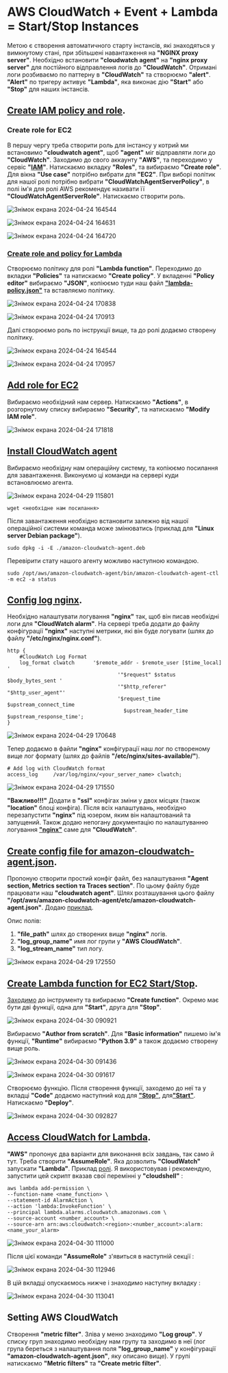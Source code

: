 # AWS CloudWatch + Event + Lambda = Start/Stop Instances

Метою є створення автоматичного старту інстансів, які знаходяться у вимкнутому стані, при збільшені навантаження на **"NGINX proxy server"**.
Необхідно встановити **"cloudwatch agent"** на **"nginx proxy server"** для постійного відправлення логів до **"CloudWatch"**. Отримані логи розбиваємо по паттерну в **"CloudWatch"** та створюємо **"alert"**.
**"Alert"** по тригеру активує **"Lambda"**, яка виконає дію **"Start"** або **"Stop"** для наших інстансів.

## [Create IAM policy and role](https://docs.aws.amazon.com/AmazonCloudWatch/latest/monitoring/create-iam-roles-for-cloudwatch-agent-commandline.html).

### Create role for EC2

В першу чергу треба створити роль для інстансу у котрий ми встановимо **"cloudwatch agent"**, щоб **"agent"** міг відправляти логи до **"CloudWatch"**. Заходимо до свого аккаунту **"AWS"**, та переходимо у сервіс **"[IAM](https://console.aws.amazon.com/iam/)"**. Натискаємо вкладку **"Roles"**, та вибираємо **"Create role"**. Для вікна **"Use case"** потрібно вибрати для **"ЕС2"**. При виборі політик для нашої ролі потрібно вибрати **"CloudWatchAgentServerPolicy"**, в полі ім'я для ролі AWS рекомендує називати її **"CloudWatchAgentServerRole"**. Натискаємо створити роль.

![Знімок екрана 2024-04-24 164544](https://github.com/RebelsBoss/AWS-CloudWatch-Event-Lambda-Start-Stop-Instances/assets/126337643/40ba48a5-5979-4674-b0d4-03ffd8ead5f9)

![Знімок екрана 2024-04-24 164631](https://github.com/RebelsBoss/AWS-CloudWatch-Event-Lambda-Start-Stop-Instances/assets/126337643/4c6ec4d2-f1a5-4333-bedd-d01ea637abef)

![Знімок екрана 2024-04-24 164720](https://github.com/RebelsBoss/AWS-CloudWatch-Event-Lambda-Start-Stop-Instances/assets/126337643/d78fbb81-316f-41ed-9834-73263e44dcfa)

### [Create role and policy for Lambda](https://repost.aws/knowledge-center/start-stop-lambda-eventbridge#:~:text=Create%20an%20IAM%20policy%20and%20IAM%20role%20for%20your%20Lambda%20function)

Створюємо політику для ролі **"Lambda function"**. Переходимо до вкладки **"Policies"** та натискаємо **"Create policy"**. У вкладенні **"Policy editor"** вибираємо **"JSON"**, копіюємо туди наш файл [**"lambda-policy.json"**](https://github.com/RebelsBoss/AWS-CloudWatch-Event-Lambda-Start-Stop-Instances/blob/main/lambda-policy.json) та вставляємо політику.

![Знімок екрана 2024-04-24 170838](https://github.com/RebelsBoss/AWS-CloudWatch-Event-Lambda-Start-Stop-Instances/assets/126337643/2574d210-d887-496f-b93e-a022a88ab6f1)

![Знімок екрана 2024-04-24 170913](https://github.com/RebelsBoss/AWS-CloudWatch-Event-Lambda-Start-Stop-Instances/assets/126337643/ddf0f36a-ece2-41ed-99b4-56d03c493993)

Далі створюємо роль по інструкції вище, та до ролі додаємо створену політику.

![Знімок екрана 2024-04-24 164544](https://github.com/RebelsBoss/AWS-CloudWatch-Event-Lambda-Start-Stop-Instances/assets/126337643/51e6baf9-b48e-41a8-baf5-3eaa7c30b908)

![Знімок екрана 2024-04-24 170957](https://github.com/RebelsBoss/AWS-CloudWatch-Event-Lambda-Start-Stop-Instances/assets/126337643/0d7557ea-e59a-4879-8fa0-27219d3e51b6)

## [Add role for EC2](https://docs.aws.amazon.com/AWSEC2/latest/WindowsGuide/iam-roles-for-amazon-ec2.html#attach-iam-role)

Вибираємо необхідний нам сервер. Натискаємо **"Actions"**, в розгорнутому списку вибираємо **"Security"**, та натискаємо **"Modify IAM role"**.

![Знімок екрана 2024-04-24 171818](https://github.com/RebelsBoss/AWS-CloudWatch-Event-Lambda-Start-Stop-Instances/assets/126337643/a1a18625-ba49-430d-bed6-418d459cf74b)

## [Install CloudWatch agent](https://docs.aws.amazon.com/AmazonCloudWatch/latest/monitoring/install-CloudWatch-Agent-commandline-fleet.html)

Вибираємо необхідну нам операційну систему, та копіюємо посилання для завантаження. Виконуємо ці команди на сервері куди встановлюємо агента. 

![Знімок екрана 2024-04-29 115801](https://github.com/RebelsBoss/AWS-CloudWatch-Event-Lambda-Start-Stop-Instances/assets/126337643/8f90ce8c-830c-498b-8941-c2c790b56316)


```
wget <необхідне нам посилання>
```

Після завантаження необхідно встановити залежно від нашої операційної системи команда може змінюватись (приклад для **"Linux server Debian package"**).


```
sudo dpkg -i -E ./amazon-cloudwatch-agent.deb
```

Перевірити стату нашого агенту можливо наступною командою.

```
sudo /opt/aws/amazon-cloudwatch-agent/bin/amazon-cloudwatch-agent-ctl -m ec2 -a status
```

## [Config log nginx](https://docs.nginx.com/nginx/admin-guide/monitoring/logging/#:~:text=All%20time%20values%20are%20measured%20in%20seconds%20with%20millisecond%20resolution).

Необхідно налаштувати логування **"nginx"** так, щоб він писав необхідні логи для **"CloudWatch alarm"**. На сервері треба додати до файлу конфігурації **"nginx"** наступні метрики, які він буде логувати (шлях до файлу **"/etc/nginx/nginx.conf"**).

```
http {
    #CloudWatch Log Format 
    log_format clwatch 		'$remote_addr - $remote_user [$time_local] '
                            		'"$request" $status $body_bytes_sent '
                             		'"$http_referer" "$http_user_agent"'
                             		'$request_time $upstream_connect_time
                                      $upstream_header_time $upstream_response_time';
}
```
![Знімок екрана 2024-04-29 170648](https://github.com/RebelsBoss/AWS-CloudWatch-Event-Lambda-Start-Stop-Instances/assets/126337643/4ea57101-5246-415d-a0f8-85fd1f1692e6)

Тепер додаємо в файли **"nginx"** конфігурації наш лог по створеному вище лог формату (шлях до файлів **"/etc/nginx/sites-available/"**).

```
# Add log with CloudWatch format
access_log     /var/log/nginx/<your_server_name> clwatch;
```
![Знімок екрана 2024-04-29 171550](https://github.com/RebelsBoss/AWS-CloudWatch-Event-Lambda-Start-Stop-Instances/assets/126337643/64d5bbb9-032d-4c5d-a0f1-3a58c66e278b)

**"Важливо!!!"** Додати в **"ssl"** конфігах зміни у двох місцях (також **"location"** блоці конфіга).
Після всіх налаштувань, необхідно перезапустити **"nginx"** під юзером, яким він налаштований та запущений. 
Також додаю непогану документацію по налаштуванню логування [**"nginx"**](https://www.ertugral.dev/blog/monitoring-nginx-with-cloudwatch) саме для **"CloudWatch"**.

## [Create config file for amazon-cloudwatch-agent.json](https://docs.aws.amazon.com/AmazonCloudWatch/latest/monitoring/CloudWatch-Agent-Configuration-File-Details.html#CloudWatch-Agent-Configuration-File-Agentsection).

Пропоную створити простий конфіг файл, без налаштування **"Agent section, Metrics section та Traces section"**. По цьому файлу буде працювати наш **"cloudwatch agent"**. Шлях розташування цього файлу **"/opt/aws/amazon-cloudwatch-agent/etc/amazon-cloudwatch-agent.json"**. 
Додаю [приклад](https://github.com/RebelsBoss/AWS-CloudWatch-Event-Lambda-Start-Stop-Instances/blob/main/amazon-cloudwatch-agent.json).

Опис полів:
1. **"file_path"** шлях до створених вище **"nginx"** логів.
2. **"log_group_name"** имя лог групи у **"AWS CloudWatch"**.
3. **"log_stream_name"** тип логу.

![Знімок екрана 2024-04-29 172550](https://github.com/RebelsBoss/AWS-CloudWatch-Event-Lambda-Start-Stop-Instances/assets/126337643/d23b961e-0c59-4a23-a07a-43224b7ee99c)

## [Create Lambda function for EC2 Start/Stop](https://repost.aws/knowledge-center/start-stop-lambda-eventbridge#:~:text=Create%20Lambda%20functions%20that%20stop%20and%20start%20your%20instances).

[Заходимо](https://console.aws.amazon.com/lambda/) до інструменту та вибираємо **"Create function"**. Окремо має бути дві функції, одна для **"Start"**, друга для **"Stop"**.

![Знімок екрана 2024-04-30 090921](https://github.com/RebelsBoss/AWS-CloudWatch-Event-Lambda-Start-Stop-Instances/assets/126337643/ae6eac77-fce6-4d18-b3d5-b7f02d2eda2e)

Вибираємо **"Author from scratch"**. Для **"Basic information"** пишемо ім'я функції, **"Runtime"** вибираємо **"Python 3.9"** а також додаємо створену вище роль.

![Знімок екрана 2024-04-30 091436](https://github.com/RebelsBoss/AWS-CloudWatch-Event-Lambda-Start-Stop-Instances/assets/126337643/b2880d3f-f5a1-41dd-8825-fed4f1e8a37b)

![Знімок екрана 2024-04-30 091617](https://github.com/RebelsBoss/AWS-CloudWatch-Event-Lambda-Start-Stop-Instances/assets/126337643/05ed4e8f-4bfc-496b-bf70-24f0e8805e87)

Створюємо функцію. Після створення функції, заходемо до неї та у вкладці **"Code"** додаємо наступний код для [**"Stop"**](https://github.com/RebelsBoss/AWS-CloudWatch-Event-Lambda-Start-Stop-Instances/blob/main/stop-instance.py), для[**"Start"**](https://github.com/RebelsBoss/AWS-CloudWatch-Event-Lambda-Start-Stop-Instances/blob/main/start-instance.py).
Натискаємо **"Deploy"**.

![Знімок екрана 2024-04-30 092827](https://github.com/RebelsBoss/AWS-CloudWatch-Event-Lambda-Start-Stop-Instances/assets/126337643/b0d4c6d9-a863-4469-aec9-5c17642ff31e)

## [Access CloudWatch for Lambda](https://docs.aws.amazon.com/AmazonCloudWatch/latest/monitoring/AlarmThatSendsEmail.html#alarms-and-actions:~:text=Lambda%20alarm%20actions).

**"AWS"** пропонує два варіанти для виконання всіх завдань, так само й тут. Треба створити **"AssumeRole"**. Яка дозволить **"CloudWatch"** запускати **"Lambda"**. Приклад [ролі](https://github.com/RebelsBoss/AWS-CloudWatch-Event-Lambda-Start-Stop-Instances/blob/main/lambda-assume-role.json). Я використовував і рекомендую, запустити цей скрипт вказав свої перемінні у **"cloudshell"** :

```
aws lambda add-permission \
--function-name <name_function> \
--statement-id AlarmAction \
--action 'lambda:InvokeFunction' \
--principal lambda.alarms.cloudwatch.amazonaws.com \
--source-account <number_account> \
--source-arn arn:aws:cloudwatch:<region>:<number_account>:alarm:<name_your_alarm>
```

![Знімок екрана 2024-04-30 111000](https://github.com/RebelsBoss/AWS-CloudWatch-Event-Lambda-Start-Stop-Instances/assets/126337643/f886d738-46b9-4321-ad7a-ac56b0b20e17)

Після цієї команди **"AssumeRole"** з'явиться в наступній секції :

![Знімок екрана 2024-04-30 112946](https://github.com/RebelsBoss/AWS-CloudWatch-Event-Lambda-Start-Stop-Instances/assets/126337643/6714aa8f-7b4e-4d24-9b05-d0d9df3c3238)

В цій вкладці опускаємось нижче і знаходимо наступну вкладку :

![Знімок екрана 2024-04-30 113041](https://github.com/RebelsBoss/AWS-CloudWatch-Event-Lambda-Start-Stop-Instances/assets/126337643/fcf94361-b279-43fc-8c5f-87e7f40380dd)

## Setting AWS CloudWatch

Створення **"metric filter"**. Зліва у меню знаходимо **"Log group"**. У списку груп знаходимо необхідну нам групу та заходимо в неї (лог група береться з налаштування поля **"log_group_name"** у конфігурації **"amazon-cloudwatch-agent.json"**, яку описано вище). У групі натискаємо **"Metric filters"** та **"Create metric filter"**.



